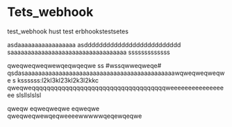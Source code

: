 # Tets_webhook
test_webhook
hust test erbhookstestsetes

asdaaaaaaaaaaaaaaaaa
asdddddddddddddddddddddddddd
saaaaaaaaaaaaaaaaaaaaaaaaaaaaaaaaaa
sssssssssssss

qweqweqweqwewqeqwqeqwe
ss
#wssqwweqweqe#
qsdasaaaaaaaaaaaaaaaaaaaaaaaaaaaaaaaaaaaaaaaaaaaawqweqweqweqwe
s
kssssss:l2kl3kl23kl2k3l2kkc
qweqweqqqqqqqqqqqqqqqqqqqqqqqqqqqqqqqqqqqqweeeeeeeeeeeeeeeee
slsllslslsl

qweqw
eqweqweqwe
eqweqwe
qweqweqwewqeqweeeewwwwwqeqewqeqwe
